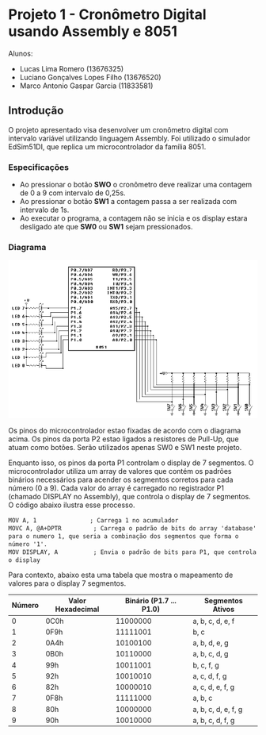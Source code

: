 # Projeto 1 - Cronômetro Digital usando Assembly e 8051

Alunos:
- Lucas Lima Romero (13676325)
- Luciano Gonçalves Lopes Filho (13676520)
- Marco Antonio Gaspar Garcia (11833581)

## Introdução
O projeto apresentado visa desenvolver um cronômetro digital com intervalo variável utilizando linguagem Assembly. Foi utilizado o simulador EdSim51DI, que replica um microcontrolador da família 8051.

### Especificações
- Ao pressionar o botão **SWO** o cronômetro deve realizar uma contagem de 0 a 9 com intervalo de 0,25s.
- Ao pressionar o botão **SW1** a contagem passa a ser realizada com intervalo de 1s.
- Ao executar o programa, a contagem não se inicia e os display estara desligado ate que **SW0** ou **SW1** sejam pressionados.


### Diagrama

![alt text](https://github.com/lucaslimaromero/SEL0614-Microprocessadores/blob/main/Imagens/Diagrama8051.png)

Os pinos do microcontrolador estao fixadas de acordo com o diagrama acima. Os pinos da porta P2 estao ligados a resistores de Pull-Up, que atuam como botões. Serão utilizados apenas SW0 e SW1 neste projeto. 

Enquanto isso, os pinos da porta P1 controlam o display de 7 segmentos. O microcontrolador utiliza um array de valores que contém os padrões binários necessários para acender os segmentos corretos para cada número (0 a 9). Cada valor do array é carregado no registrador P1 (chamado DISPLAY no Assembly), que controla o display de 7 segmentos. O código abaixo ilustra esse processo.

```
MOV A, 1               ; Carrega 1 no acumulador
MOVC A, @A+DPTR         ; Carrega o padrão de bits do array 'database' para o numero 1, que seria a combinação dos segmentos que forma o número '1'.
MOV DISPLAY, A          ; Envia o padrão de bits para P1, que controla o display
```

Para contexto, abaixo esta uma tabela que mostra o mapeamento de valores para o display 7 segmentos.

| Número | Valor Hexadecimal | Binário (P1.7 ... P1.0) | Segmentos Ativos    |
|--------|-------------------|------------------------|---------------------|
| 0      | 0C0h              | 11000000               | a, b, c, d, e, f     |
| 1      | 0F9h              | 11111001               | b, c                 |
| 2      | 0A4h              | 10100100               | a, b, d, e, g        |
| 3      | 0B0h              | 10110000               | a, b, c, d, g        |
| 4      | 99h               | 10011001               | b, c, f, g           |
| 5      | 92h               | 10010010               | a, c, d, f, g        |
| 6      | 82h               | 10000010               | a, c, d, e, f, g     |
| 7      | 0F8h              | 11111000               | a, b, c              |
| 8      | 80h               | 10000000               | a, b, c, d, e, f, g  |
| 9      | 90h               | 10010000               | a, b, c, d, f, g     |

